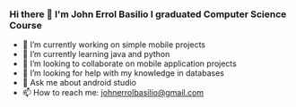 ### Hi there 👋 I'm John Errol Basilio I graduated Computer Science Course 



- 🔭 I’m currently working on simple mobile projects 
- 🌱 I’m currently learning java and python
- 👯 I’m looking to collaborate on mobile application projects 
- 🤔 I’m looking for help with my knowledge in databases
- 💬 Ask me about android studio
- 📫 How to reach me: johnerrolbasilio@gmail.com

